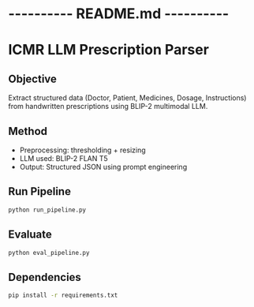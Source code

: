 # ---------- README.md ----------
# ICMR LLM Prescription Parser

## Objective
Extract structured data (Doctor, Patient, Medicines, Dosage, Instructions) from handwritten prescriptions using BLIP-2 multimodal LLM.

## Method
- Preprocessing: thresholding + resizing
- LLM used: BLIP-2 FLAN T5
- Output: Structured JSON using prompt engineering

## Run Pipeline
```bash
python run_pipeline.py
```

## Evaluate
```bash
python eval_pipeline.py
```

## Dependencies
```bash
pip install -r requirements.txt

